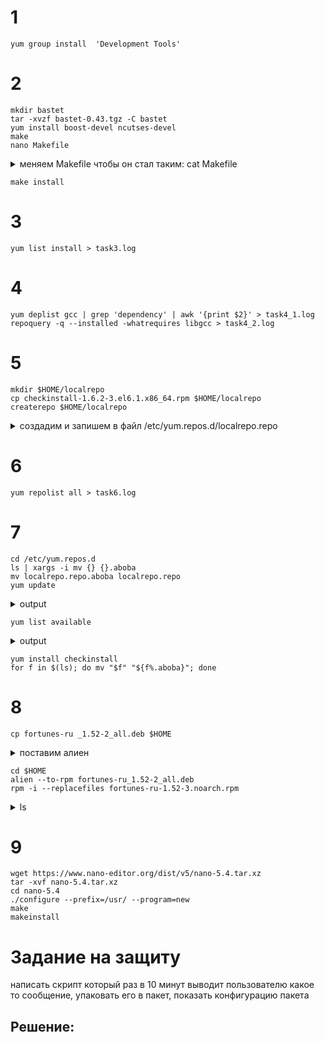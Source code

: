 # 1

``` shell
yum group install  'Development Tools'
```

# 2

```shell
mkdir bastet
tar -xvzf bastet-0.43.tgz -C bastet
yum install boost-devel ncutses-devel
make
nano Makefile
```

<details>
<summary>меняем Makefile чтобы он стал таким: cat Makefile</summary>

```shell

SOURCES=Ui.cpp main.cpp Block.cpp Well.cpp BlockPosition.cpp Config.cpp BlockChooser.cpp BastetBlockChooser.cpp
PROGNAME=bastet
LDFLAGS+=-lncurses
#CXXFLAGS+=-ggdb -Wall
CXXFLAGS+=-DNDEBUG -Wall
#CXXFLAGS+=-pg
#LDFLAGS+=-pg

all: $(PROGNAME)

depend: *.hpp $(SOURCES)
	$(CXX) -MM $(SOURCES) > depend

include depend

$(PROGNAME): $(SOURCES:.cpp=.o)
	$(CXX) -ggdb -o $(PROGNAME) $(SOURCES:.cpp=.o) $(LDFLAGS) -lboost_program_options

clean:
	rm -f $(SOURCES:.cpp=.o) $(PROGNAME)

mrproper: clean
	rm -f *~

install:
	cp $(PROGNAME) /usr/bin
	chmod a+x /usr/bin/$(PROGNAME)
```
</details>


```shell
make install
```

# 3

```shell
yum list install > task3.log
```

# 4

```shell
yum deplist gcc | grep 'dependency' | awk '{print $2}' > task4_1.log
repoquery -q --installed -whatrequires libgcc > task4_2.log
```

# 5

```shell
mkdir $HOME/localrepo
cp checkinstall-1.6.2-3.el6.1.x86_64.rpm $HOME/localrepo
createrepo $HOME/localrepo
```

<details>
<summary>создадим и запишем в файл /etc/yum.repos.d/localrepo.repo</summary>

```shell
[localrepo]
name=localrepo
baseurl=file://root/localrepo/
enabled=1
gpgcheck=0
```

</details>

# 6

```shell
yum repolist all > task6.log
```

# 7

```shell
cd /etc/yum.repos.d
ls | xargs -i mv {} {}.aboba
mv localrepo.repo.aboba localrepo.repo
yum update
```

<details>
<summary>output</summary>

```shell
Last metadata expiration check: 0:19:13 ago on Sun 14 Nov 2021 06:29:55 AM MSK.
Dependencies resolved.
Nothing to do.
Complete!
```

</details>

```shell
yum list available
```

<details>
<summary>output</summary>

```shell
Last metadata expiration check: 0:20:43 ago on Sun 14 Nov 2021 06:29:55 AM MSK.
Available Packages
checkinstall.x86_64                   1.6.2-3.el6.1                    localrepo
```

</details>

```shell
yum install checkinstall
for f in $(ls); do mv "$f" "${f%.aboba}"; done
```
# 8

```shell
cp fortunes-ru _1.52-2_all.deb $HOME
```

<details>
<summary>поставим алиен</summary>

```shell
wget -c https://sourceforge.net/projects/alien-pkg-convert/files/release/alien_8.95.tar.xz
tar xf alient_8.95.tar.xz
dnf install perl
cd alien_8.95.tar.xz
perl Makefile.PL; make; make install
```

</details>

```shell
cd $HOME
alien --to-rpm fortunes-ru_1.52-2_all.deb
rpm -i --replacefiles fortunes-ru-1.52-3.noarch.rpm
```

<details>
<summary>ls</summary>

```shell
anaconda-ks.cfg
bastet
fortunes-ru_1.52-2_all.deb
fortunes-ru-1.52-3.noarch.rpm
Linux-5sem
localrepo
rpmbuild
```

</details>

# 9

```shell
wget https://www.nano-editor.org/dist/v5/nano-5.4.tar.xz
tar -xvf nano-5.4.tar.xz
cd nano-5.4
./configure --prefix=/usr/ --program=new
make
makeinstall
```

# Задание на защиту

написать скрипт который раз в 10 минут выводит пользователю какое то сообщение, упаковать его в пакет, показать конфигурацию пакета

## Решение:

